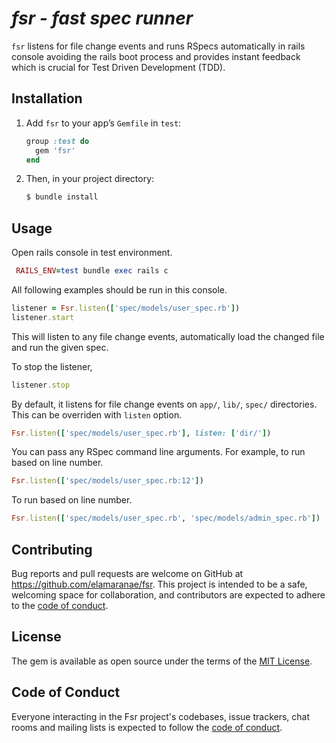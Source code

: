 # *fsr - fast spec runner*

`fsr` listens for file change events and runs RSpecs automatically in rails console avoiding the rails boot process and provides instant feedback which is crucial for Test Driven Development (TDD).

## Installation

1. Add `fsr` to your app’s `Gemfile` in `test`:

   ```ruby
   group :test do
     gem 'fsr'
   end
   ```

2. Then, in your project directory:

   ```sh
   $ bundle install
   ```

## Usage

Open rails console in test environment.

```rb
 RAILS_ENV=test bundle exec rails c
```

All following examples should be run in this console.

```rb
listener = Fsr.listen(['spec/models/user_spec.rb'])
listener.start
```

This will listen to any file change events, automatically load the changed file and run the given spec.

To stop the listener,

```rb
listener.stop
```

By default, it listens for file change events on `app/`, `lib/`, `spec/` directories. This can be overriden with `listen` option.

```rb
Fsr.listen(['spec/models/user_spec.rb'], listen: ['dir/'])
```

You can pass any RSpec command line arguments. For example, to run based on line number.

```rb
Fsr.listen(['spec/models/user_spec.rb:12'])
```

To run based on line number.

```rb
Fsr.listen(['spec/models/user_spec.rb', 'spec/models/admin_spec.rb'])
```

## Contributing

Bug reports and pull requests are welcome on GitHub at https://github.com/elamaranae/fsr. This project is intended to be a safe, welcoming space for collaboration, and contributors are expected to adhere to the [code of conduct](https://github.com/elamaranae/fsr/blob/master/CODE_OF_CONDUCT.md).

## License

The gem is available as open source under the terms of the [MIT License](https://opensource.org/licenses/MIT).

## Code of Conduct

Everyone interacting in the Fsr project's codebases, issue trackers, chat rooms and mailing lists is expected to follow the [code of conduct](https://github.com/elamaranae/fsr/blob/master/CODE_OF_CONDUCT.md).
